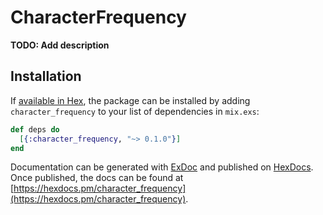 # CharacterFrequency

**TODO: Add description**

## Installation

If [available in Hex](https://hex.pm/docs/publish), the package can be installed
by adding `character_frequency` to your list of dependencies in `mix.exs`:

```elixir
def deps do
  [{:character_frequency, "~> 0.1.0"}]
end
```

Documentation can be generated with [ExDoc](https://github.com/elixir-lang/ex_doc)
and published on [HexDocs](https://hexdocs.pm). Once published, the docs can
be found at [https://hexdocs.pm/character_frequency](https://hexdocs.pm/character_frequency).

